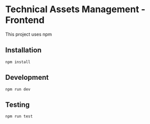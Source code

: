# Technical Assets Management - Frontend

This project uses npm

## Installation

```text
npm install

```

## Development

```text
npm run dev
```
## Testing

```text
npm run test
